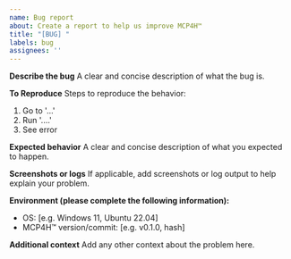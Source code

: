 ```yaml
---
name: Bug report
about: Create a report to help us improve MCP4H™
title: "[BUG] "
labels: bug
assignees: ''
---
```


**Describe the bug**
A clear and concise description of what the bug is.

**To Reproduce**
Steps to reproduce the behavior:
1. Go to '...'
2. Run '....'
3. See error

**Expected behavior**
A clear and concise description of what you expected to happen.

**Screenshots or logs**
If applicable, add screenshots or log output to help explain your problem.

**Environment (please complete the following information):**
 - OS: [e.g. Windows 11, Ubuntu 22.04]
 - MCP4H™ version/commit: [e.g. v0.1.0, hash]

**Additional context**
Add any other context about the problem here.
